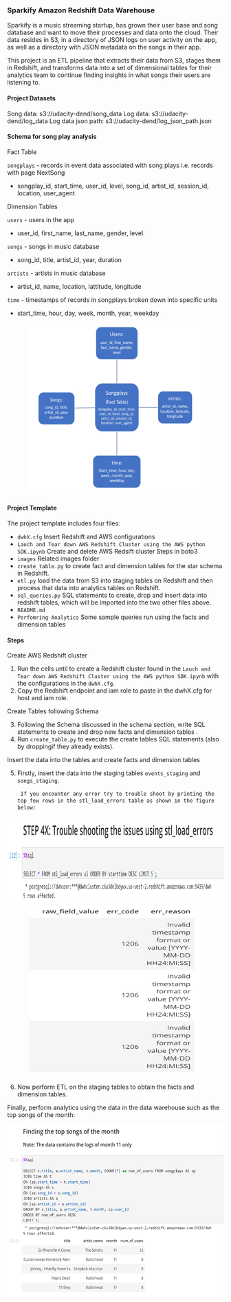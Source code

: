 ### Sparkify Amazon Redshift Data Warehouse

Sparkify is a music streaming startup, has grown their user base and song database and want to move their processes and data onto the cloud. Their data resides in S3, in a directory of JSON logs on user activity on the app, as well as a directory with JSON metadata on the songs in their app.

This project is an ETL pipeline that extracts their data from S3, stages them in Redshift, and transforms data into a set of dimensional tables for their analytics team to continue finding insights in what songs their users are listening to.

#### Project Datasets

Song data: s3://udacity-dend/song_data
Log data: s3://udacity-dend/log_data
Log data json path: s3://udacity-dend/log_json_path.json

#### Schema for song play analysis

Fact Table

`songplays` - records in event data associated with song plays i.e. records with page NextSong

* songplay_id, start_time, user_id, level, song_id, artist_id, session_id, location, user_agent

Dimension Tables

`users` - users in the app
* user_id, first_name, last_name, gender, level

`songs` - songs in music database
* song_id, title, artist_id, year, duration

`artists` - artists in music database
* artist_id, name, location, lattitude, longitude

`time` - timestamps of records in songplays broken down into specific units
* start_time, hour, day, week, month, year, weekday

<div align='center'>
<img src="/images/schema.png" height="400" width="400">
</div>

#### Project Template

The project template includes four files:

- `dwhX.cfg` Insert Redshift and AWS configurations
- `Lauch and Tear down AWS Redshift Cluster using the AWS python SDK.ipynb` Create and delete AWS Redsift cluster Steps in boto3
- `images` Related images folder
-   `create_table.py` to create fact and dimension tables for the star schema in Redshift.
-   `etl.py`   load the data from S3 into staging tables on Redshift and then process that data into analytics tables on Redshift.
-   `sql_queries.py`  SQL statements to create, drop and insert data into redshift tables, which will be imported into the two other files above.
-   `README.md` 
- `Perfomring Analytics` Some sample queries run using the facts and dimension tables

#### Steps

Create AWS Redshift cluster

1. Run the cells until to create a Redshift cluster found in the `Lauch and Tear down AWS Redshift Cluster using the AWS python SDK.ipynb` with the configurations in the `dwhX.cfg`.
2. Copy the Redshift endpoint and iam role to paste in the dwhX.cfg for host and iam role.

Create Tables following Schema

3. Following the Schema discussed in the schema section, write SQL statements to create and drop new facts and dimension tables .
4. Run `create_table.py` to execute the create tables SQL statements (also by droppingif they already exists).

Insert the data into the tables and create facts and dimension tables

5. Firstly, insert the data into the staging tables `events_staging` and `songs_staging`. 
 
		If you encounter any error try to trouble shoot by printing the top few rows in the stl_load_errors table as shown in the figure below:
<div align='center'>
<img src="/images/Troubleshoot.png" height="200" width="600">
</div>
<div align='center'>
<img src="/images/TroubleshootX.png" height="400" width="400">
</div>

6.  Now perform ETL on the staging tables to obtain the facts and dimension tables.

Finally, perform analytics using the data in the data warehouse such as the top songs of the month:

<div align='center'>
<img src="/images/TopSongsOfMonth.png" height="400" width="800">
</div>

